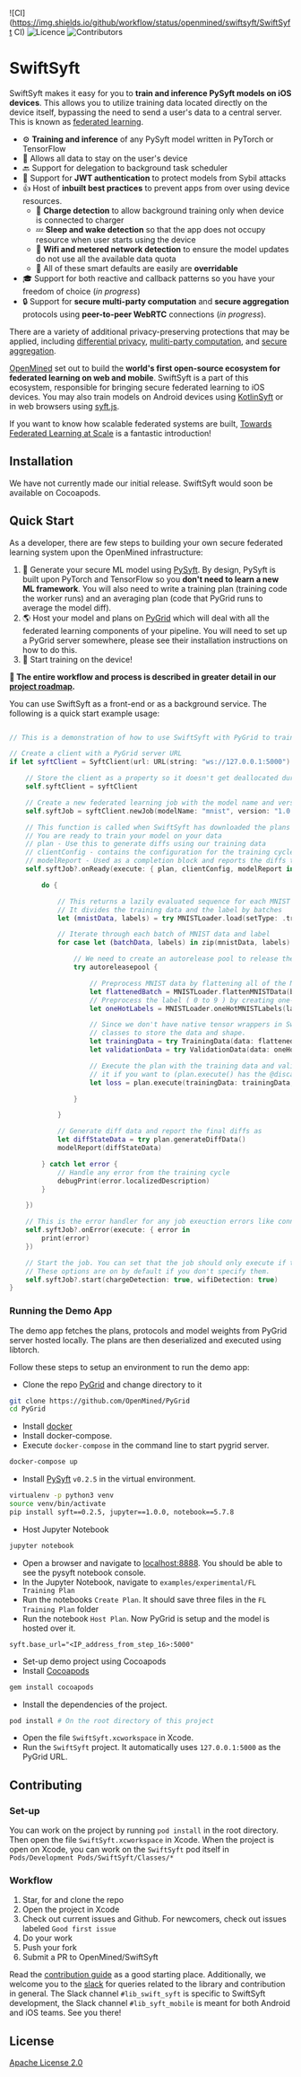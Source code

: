 
![CI](https://img.shields.io/github/workflow/status/openmined/swiftsyft/SwiftSyft CI)
![Licence](https://img.shields.io/github/license/openmined/swiftsyft)
![Contributors](https://img.shields.io/opencollective/all/openmined)

# SwiftSyft

SwiftSyft makes it easy for you to **train and inference PySyft models on iOS devices**. This allows you to utilize training data located directly on the device itself, bypassing the need to send a user's data to a central server. This is known as [federated learning](https://ai.googleblog.com/2017/04/federated-learning-collaborative.html).

- :gear: **Training and inference** of any PySyft model written in PyTorch or TensorFlow
- :bust_in_silhouette: Allows all data to stay on the user's device
- :back: Support for delegation to background task scheduler
- :key: Support for **JWT authentication** to protect models from Sybil attacks
- :+1: Host of **inbuilt best practices** to prevent apps from over using device resources. 
    - :electric_plug: **Charge detection** to allow background training only when device is connected to charger
    - :zzz: **Sleep and wake detection** so that the app does not occupy resource when user starts using the device
    - :money_with_wings: **Wifi and metered network detection** to ensure the model updates do not use all the available data quota 
    - :no_bell: All of these smart defaults are easily are **overridable**
- :mortar_board: Support for both reactive and callback patterns so you have your freedom of choice (_in progress_)
- :lock: Support for **secure multi-party computation** and **secure aggregation** protocols using **peer-to-peer WebRTC** connections (_in progress_).

There are a variety of additional privacy-preserving protections that may be applied, including [differential privacy](https://towardsdatascience.com/understanding-differential-privacy-85ce191e198a), [muliti-party computation](https://www.inpher.io/technology/what-is-secure-multiparty-computation), and [secure aggregation](https://research.google/pubs/pub45808/).

[OpenMined](https://openmined.org) set out to build the **world's first open-source ecosystem for federated learning on web and mobile**. SwiftSyft is a part of this ecosystem, responsible for bringing secure federated learning to iOS devices. You may also train models on Android devices using [KotlinSyft](https://github.com/OpenMined/KotlinSyft) or in web browsers using [syft.js](https://github.com/OpenMined/syft.js).

If you want to know how scalable federated systems are built, [Towards Federated Learning at Scale](https://arxiv.org/pdf/1902.01046.pdf) is a fantastic introduction!

## Installation
We have not currently made our initial release. SwiftSyft would soon be available on Cocoapods.

## Quick Start
As a developer, there are few steps to building your own secure federated learning system upon the OpenMined infrastructure:

1. :robot: Generate your secure ML model using [PySyft](https://github.com/OpenMined/PySyft). By design, PySyft is built upon PyTorch and TensorFlow so you **don't need to learn a new ML framework**. You will also need to write a training plan (training code the worker runs) and an averaging plan (code that PyGrid runs to average the model diff).
2. :earth_americas: Host your model and plans on [PyGrid](https://github.com/OpenMined/PyGrid) which will deal with all the federated learning components of your pipeline. You will need to set up a PyGrid server somewhere, please see their installation instructions on how to do this.
3. :tada: Start training on the device!

**:notebook: The entire workflow and process is described in greater detail in our [project roadmap](https://github.com/OpenMined/Roadmap/blob/master/web_and_mobile_team/projects/federated_learning.md).**

You can use SwiftSyft as a front-end or as a background service. The following is a quick start example usage:

```swift

// This is a demonstration of how to use SwiftSyft with PyGrid to train a plan on local data on an iOS device

// Create a client with a PyGrid server URL
if let syftClient = SyftClient(url: URL(string: "ws://127.0.0.1:5000")!) {

    // Store the client as a property so it doesn't get deallocated during training.
    self.syftClient = syftClient

    // Create a new federated learning job with the model name and version
    self.syftJob = syftClient.newJob(modelName: "mnist", version: "1.0.0")

    // This function is called when SwiftSyft has downloaded the plans and model parameters from PyGrid
    // You are ready to train your model on your data
    // plan - Use this to generate diffs using our training data
    // clientConfig - contains the configuration for the training cycle (batchSize, learning rate) and metadata for the model (name, version)
    // modelReport - Used as a completion block and reports the diffs to PyGrid.
    self.syftJob?.onReady(execute: { plan, clientConfig, modelReport in

        do {

            // This returns a lazily evaluated sequence for each MNIST image and the corresponding label
            // It divides the training data and the label by batches
            let (mnistData, labels) = try MNISTLoader.load(setType: .train, batchSize: clientConfig.batchSize)

            // Iterate through each batch of MNIST data and label
            for case let (batchData, labels) in zip(mnistData, labels) {

                // We need to create an autorelease pool to release the training data from memory after each loop
                try autoreleasepool {

                    // Preprocess MNIST data by flattening all of the MNIST batch data as a single array
                    let flattenedBatch = MNISTLoader.flattenMNISTData(batchData)
                    // Preprocess the label ( 0 to 9 ) by creating one-hot features and then flattening the entire thing
                    let oneHotLabels = MNISTLoader.oneHotMNISTLabels(labels: labels).compactMap { Float($0)}

                    // Since we don't have native tensor wrappers in Swift yet, we use `TrainingData` and `ValidationData`
                    // classes to store the data and shape.
                    let trainingData = try TrainingData(data: flattenedBatch, shape: [clientConfig.batchSize, 784])
                    let validationData = try ValidationData(data: oneHotLabels, shape: [clientConfig.batchSize, 10])

                    // Execute the plan with the training data and validation data. `plan.execute()` returns the loss and you can use
                    // it if you want to (plan.execute() has the @discardableResult attribute)
                    let loss = plan.execute(trainingData: trainingData, validationData: validationData, clientConfig: clientConfig)

                }

            }

            // Generate diff data and report the final diffs as 
            let diffStateData = try plan.generateDiffData()
            modelReport(diffStateData)

        } catch let error {
            // Handle any error from the training cycle
            debugPrint(error.localizedDescription)
        }

    })

    // This is the error handler for any job exeuction errors like connecting to PyGrid 
    self.syftJob?.onError(execute: { error in
        print(error)
    })

    // Start the job. You can set that the job should only execute if the device is being charge and there is a WiFi connection.
    // These options are on by default if you don't specify them.
    self.syftJob?.start(chargeDetection: true, wifiDetection: true)
}
```

### Running the Demo App
The demo app fetches the plans, protocols and model weights from PyGrid server hosted locally. The plans are then deserialized and executed using libtorch.

Follow these steps to setup an environment to run the demo app:

- Clone the repo [PyGrid](https://github.com/OpenMined/PyGrid) and change directory to it
```bash
git clone https://github.com/OpenMined/PyGrid
cd PyGrid
```
- Install [docker](https://github.com/OpenMined/PyGrid/#getting-started)
- Install docker-compose.
- Execute `docker-compose` in the command line to start pygrid server.
```bash
docker-compose up
```

- Install [PySyft](https://github.com/OpenMined/PySyft) `v0.2.5` in the virtual environment.
```bash
virtualenv -p python3 venv
source venv/bin/activate
pip install syft==0.2.5, jupyter==1.0.0, notebook==5.7.8
```

- Host Jupyter Notebook 
```bash
jupyter notebook
```
- Open a browser and navigate to [localhost:8888](http://localhost:8888/). You should be able to see the pysyft notebook console.
- In the Jupyter Notebook, navigate to `examples/experimental/FL Training Plan`
- Run the notebooks `Create Plan`. It should save three files in the `FL Training Plan` folder
- Run the notebook `Host Plan`. Now PyGrid is setup and the model is hosted over it.

```
syft.base_url="<IP_address_from_step_16>:5000"
```

- Set-up demo project using Cocoapods
- Install [Cocoapods](https://cocoapods.org/) 
```bash
gem install cocoapods
```
- Install the dependencies of the project.
```bash
pod install # On the root directory of this project
```
- Open the file `SwiftSyft.xcworkspace` in Xcode.
- Run the `SwiftSyft` project. It automatically uses `127.0.0.1:5000` as the PyGrid URL.

## Contributing

### Set-up

You can work on the project by running `pod install` in the root directory. Then open the file `SwiftSyft.xcworkspace` in Xcode. When the project is open on Xcode, you can work on the `SwiftSyft` pod itself in `Pods/Development Pods/SwiftSyft/Classes/*`

### Workflow

1. Star, for and clone the repo
2. Open the project in Xcode
3. Check out current issues and Github. For newcomers, check out issues labeled `Good first issue`
4. Do your work
5. Push your fork
6. Submit a PR to OpenMined/SwiftSyft

Read the [contribution guide](https://github.com/OpenMined/.github/blob/master/CONTRIBUTING.md) as a good starting place. Additionally, we welcome you to the [slack](http://slack.openmined.org/) for queries related to the library and contribution in general. The Slack channel `#lib_swift_syft` is specific to SwiftSyft development, the Slack channel `#lib_syft_mobile` is meant for both Android and iOS teams. See you there! 

## License
[Apache License 2.0](https://choosealicense.com/licenses/apache-2.0/)

